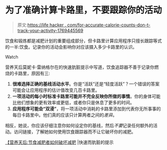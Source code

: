 # 为了准确计算卡路里，不要跟踪你的活动

> 原文:[https://life hacker . com/for-accurate-calorie-counts-don-t-track-your-activity-1769445569](https://lifehacker.com/for-accurate-calorie-counts-don-t-track-your-activitie-1769445569)

饮食和锻炼都是减肥计划的重要组成部分，但卡路里计算应用程序只擅长跟踪等式的一半:饮食。记录你的活动会影响你对应该摄入多少卡路里的认识。

Watch

营养天后莫妮卡·雷纳格尔在的快速肮脏提示中写道，饮食追踪器不善于记录你燃烧的卡路里，原因有三:

1.  **很难选择正确的基线活动水平**。你是“活跃”还是“轻度活跃”？一个错误的答案可能会让应用程序的估计值改变几百卡路里。
2.  **一项活动的每小时标准卡路里可能并不完全反映你所做的事情**。你的身体可能比他们想象的更有效率或更低，或者你只是休息了更多的时间。
3.  **应用程序可能会“双浸”**，将一项活动中消耗的卡路里添加到代表你无所事事的每日卡路里中。他们真的应该只计算两者之间的*差异*。

相反，她说，你应该仔细注意你如何设定你的基线，然后*不要*记录任何额外的活动。访问链接，了解她如何使用饮食跟踪器而不让它破坏你的减肥。

[【营养天后:节食减肥者如何破坏减肥](http://www.quickanddirtytips.com/health-fitness/trends-fads/how-diet-trackers-sabotage-weight-loss) |快速而肮脏的提示